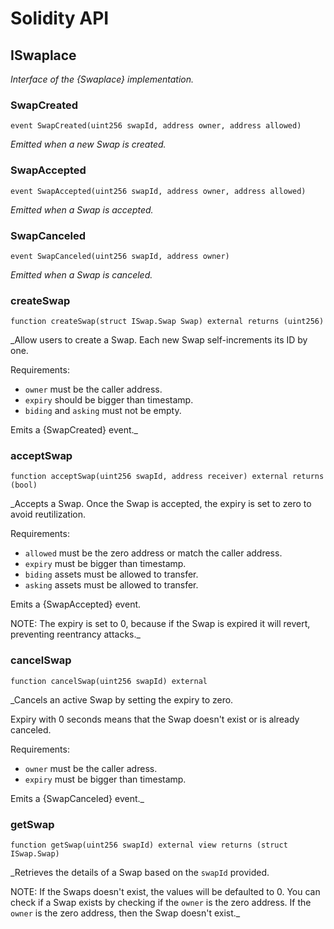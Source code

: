 # Solidity API

## ISwaplace

_Interface of the {Swaplace} implementation._

### SwapCreated

```solidity
event SwapCreated(uint256 swapId, address owner, address allowed)
```

_Emitted when a new Swap is created._

### SwapAccepted

```solidity
event SwapAccepted(uint256 swapId, address owner, address allowed)
```

_Emitted when a Swap is accepted._

### SwapCanceled

```solidity
event SwapCanceled(uint256 swapId, address owner)
```

_Emitted when a Swap is canceled._

### createSwap

```solidity
function createSwap(struct ISwap.Swap Swap) external returns (uint256)
```

_Allow users to create a Swap. Each new Swap self-increments its ID by one.

Requirements:

- `owner` must be the caller address.
- `expiry` should be bigger than timestamp.
- `biding` and `asking` must not be empty.

Emits a {SwapCreated} event._

### acceptSwap

```solidity
function acceptSwap(uint256 swapId, address receiver) external returns (bool)
```

_Accepts a Swap. Once the Swap is accepted, the expiry is set
to zero to avoid reutilization.

Requirements:

- `allowed` must be the zero address or match the caller address.
- `expiry` must be bigger than timestamp.
- `biding` assets must be allowed to transfer.
- `asking` assets must be allowed to transfer.

Emits a {SwapAccepted} event.

NOTE: The expiry is set to 0, because if the Swap is expired it
will revert, preventing reentrancy attacks._

### cancelSwap

```solidity
function cancelSwap(uint256 swapId) external
```

_Cancels an active Swap by setting the expiry to zero.

Expiry with 0 seconds means that the Swap doesn't exist
or is already canceled.

Requirements:

- `owner` must be the caller adress.
- `expiry` must be bigger than timestamp.

Emits a {SwapCanceled} event._

### getSwap

```solidity
function getSwap(uint256 swapId) external view returns (struct ISwap.Swap)
```

_Retrieves the details of a Swap based on the `swapId` provided.

NOTE: If the Swaps doesn't exist, the values will be defaulted to 0.
You can check if a Swap exists by checking if the `owner` is the zero address.
If the `owner` is the zero address, then the Swap doesn't exist._

